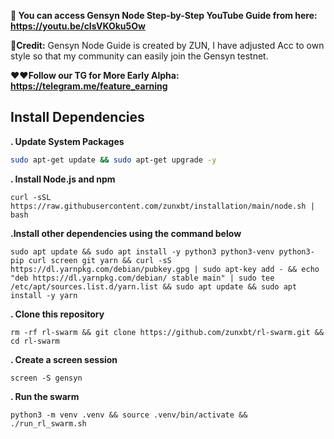  **🔹 You can access Gensyn Node Step-by-Step YouTube Guide from here: https://youtu.be/cIsVKOku5Ow**

**🚀Credit:** Gensyn Node Guide is created by ZUN, I have adjusted Acc to own style so that my community can easily join the Gensyn testnet.

**❤️❤️Follow our TG for More Early Alpha: https://telegram.me/feature_earning**

## Install Dependencies
**. Update System Packages**
```bash
sudo apt-get update && sudo apt-get upgrade -y
```
**. Install Node.js and npm**
```console
curl -sSL https://raw.githubusercontent.com/zunxbt/installation/main/node.sh | bash
```
 **.Install other dependencies using the command below**
 ```console
sudo apt update && sudo apt install -y python3 python3-venv python3-pip curl screen git yarn && curl -sS https://dl.yarnpkg.com/debian/pubkey.gpg | sudo apt-key add - && echo "deb https://dl.yarnpkg.com/debian/ stable main" | sudo tee /etc/apt/sources.list.d/yarn.list && sudo apt update && sudo apt install -y yarn
```
**. Clone this repository**

```console
rm -rf rl-swarm && git clone https://github.com/zunxbt/rl-swarm.git && cd rl-swarm
```
**. Create a screen session**

```console
screen -S gensyn
```
**. Run the swarm**

```console
python3 -m venv .venv && source .venv/bin/activate && ./run_rl_swarm.sh
```
